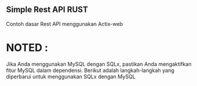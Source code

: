 ## Simple Rest API RUST

Contoh dasar Rest API menggunakan Actix-web

# NOTED : 
Jika Anda menggunakan MySQL dengan SQLx, pastikan Anda mengaktifkan fitur MySQL dalam dependensi. Berikut adalah langkah-langkah yang diperbarui untuk menggunakan SQLx dengan MySQL